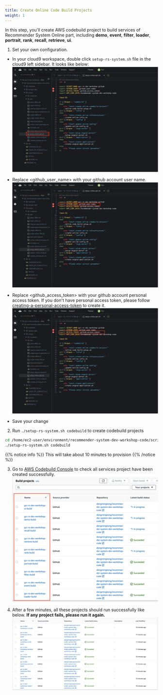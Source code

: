 ```yaml
---
title: Create Online Code Build Projects
weight: 1
---
```


In this step, you'll create AWS codebuild project to build services of Recommender System Online part, including **demo**, **event**, **filter**, **loader**, **portrait**, **rank**, **recall**, **retrieve**, **ui**.

1. Set your own configuration.
- In your cloud9 workspace, double click `setup-rs-system.sh` file in the cloud9 left sidebar. It looks like below:
![Update Codebuild Config](/images/update-codebuild-config.png)

- Replace <github_user_name> with your github account user name.
![Update Codebuild Github user](/images/update-codebuild-github-user.png)

- Replace <github_access_token> with your github account personal access token. If you don't have personal access token, please follow [creating-a-personal-access-token](https://docs.github.com/en/github/authenticating-to-github/keeping-your-account-and-data-secure/creating-a-personal-access-token) to create it. 
![Update Codebuild Access Token](/images/update-codebuild-access-token.png)

- Save your change

2. Run `./setup-rs-system.sh codebuild` to create codebuild projects

```sh
cd /home/ec2-user/environment/recommender-system-dev-workshop-code/scripts
./setup-rs-system.sh codebuild
```
{{% notice info %}}
This will take about 10 minutes to provision
{{% /notice %}}

3. Go to [AWS Codebuild Console](https://ap-northeast-1.console.aws.amazon.com/codesuite/codebuild/home?region=ap-northeast-1) to check all services project have been created successfully.
![Codebuild Created](/images/codebuild-created.png)

4. After a few minutes, all these projects should run successfully like below. **If any project fails, please run it again.**
![Codebuild Succeed](/images/codebuild-successfully.png)

